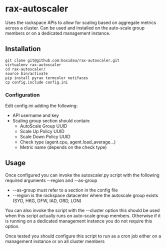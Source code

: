rax-autoscaler
==============

Uses the rackspace APIs to allow for scaling based on aggregate metrics across a cluster.
Can be used and installed on the auto-scale group members or on a dedicated management instance.

## Installation
```
git clone git@github.com:boxidau/rax-autoscaler.git
virtualenv rax-autoscaler
cd rax-autoscaler/
source bin/activate
pip install pyrax termcolor netifaces
cp config.include config.ini
```

### Configuration
Edit config.ini adding the following:
 - API username and key
 - Scaling group section should contain:
    - AutoScale Group UUID
    - Scale Up Policy UUID
    - Scale Down Policy UUID
    - Check type (agent.cpu, agent.load_average...)
    - Metric name (depends on the check type)

## Usage
Once configured you can invoke the autoscaler.py script with the following required arguments --region and --as-group
 - --as-group must refer to a section in the config file
 - --region is the rackspace datacenter where the autoscale group exists (SYD, HKG, DFW, IAD, ORD, LON)

You can also invoke the script with the --cluster option this should be used when this script actually runs on auto-scale group members. Otherwise if it is running on a dedicated management instance you do not require this option.

Once tested you should configure this script to run as a cron job either on a management instance or on all cluster members
